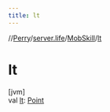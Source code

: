 ```yaml
---
title: lt
---
```

//[Perry](../../../index.html)/[server.life](../index.html)/[MobSkill](index.html)/[lt](lt.html)



# lt



[jvm]\
val [lt](lt.html): [Point](https://docs.oracle.com/javase/8/docs/api/java/awt/Point.html)




